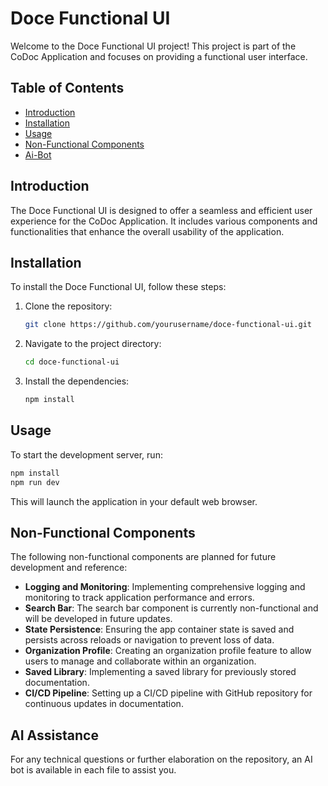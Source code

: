 # Doce Functional UI

Welcome to the Doce Functional UI project! This project is part of the CoDoc Application and focuses on providing a functional user interface.

## Table of Contents

- [Introduction](#introduction)
- [Installation](#installation)
- [Usage](#usage)
- [Non-Functional Components](#non-functional-components)
- [Ai-Bot](#AI-Assistance)

## Introduction

The Doce Functional UI is designed to offer a seamless and efficient user experience for the CoDoc Application. It includes various components and functionalities that enhance the overall usability of the application.

## Installation

To install the Doce Functional UI, follow these steps:

1. Clone the repository:
   ```bash
   git clone https://github.com/yourusername/doce-functional-ui.git
   ```
2. Navigate to the project directory:
   ```bash
   cd doce-functional-ui
   ```
3. Install the dependencies:
   ```bash
   npm install
   ```

## Usage

To start the development server, run:

```bash
npm install
npm run dev
```

This will launch the application in your default web browser.

## Non-Functional Components

The following non-functional components are planned for future development and reference:

- **Logging and Monitoring**: Implementing comprehensive logging and monitoring to track application performance and errors.
- **Search Bar**: The search bar component is currently non-functional and will be developed in future updates.
- **State Persistence**: Ensuring the app container state is saved and persists across reloads or navigation to prevent loss of data.
- **Organization Profile**: Creating an organization profile feature to allow users to manage and collaborate within an organization.
- **Saved Library**: Implementing a saved library for previously stored documentation.
- **CI/CD Pipeline**: Setting up a CI/CD pipeline with GitHub repository for continuous updates in documentation.

## AI Assistance

For any technical questions or further elaboration on the repository, an AI bot is available in each file to assist you.
